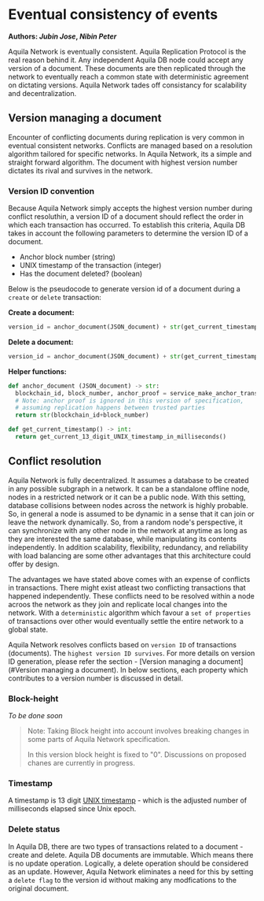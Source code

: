 # Eventual consistency of events

**Authors:  *Jubin Jose*, *Nibin Peter***



Aquila Network is eventually consistent. Aquila Replication Protocol is the real reason behind it. Any independent Aquila DB node could accept any version of a document. These documents are then replicated through the network to eventually reach a common state with deterministic agreement on dictating versions. Aquila Network tades off consistancy for scalability and decentralization. 

## Version managing a document

Encounter of conflicting documents during replication is very common in eventual consistent networks. Conflicts are managed based on a resolution algorithm tailored for specific networks. In Aquila Network, its a simple and straight forward algorithm. The document with highest version number dictates its rival and survives in the network.

### Version ID convention

Because Aquila Network simply accepts the highest version number during conflict resoluthin, a version ID of a document should reflect the order in which each transaction has occurred. To establish this criteria, Aquila DB takes in account the following parameters to determine the version ID of a document. 

- Anchor block number (string)
- UNIX timestamp of the transaction (integer)
- Has the document deleted? (boolean)

Below is the pseudocode to generate version id of a document during a `create` or `delete` transaction:

**Create a document:**

```python
version_id = anchor_document(JSON_document) + str(get_current_timestamp()) + str(0)
```

**Delete a document:**

```python
version_id = anchor_document(JSON_document) + str(get_current_timestamp()) + str(1)
```

**Helper functions:**

```python
def anchor_document (JSON_document) -> str:
  blockchain_id, block_number, anchor_proof = service_make_anchor_transaction(JSON_document)
  # Note: anchor proof is ignored in this version of specification, 
  # assuming replication happens between trusted parties
  return str(blockchain_id+block_number)

def get_current_timestamp() -> int:
  return get_current_13_digit_UNIX_timestamp_in_milliseconds()
```

## Conflict resolution

Aquila Network is fully decentralized. It assumes a database to be created in any possible subgraph in a network. It can be a standalone offline node, nodes in a restricted network or it can be a public node.  With this setting, database collisions between nodes across the network is highly probable. So, in general a node is assumed to be dynamic in a sense that it can join or leave the network dynamically. So, from a random node's perspective, it can synchronize with any other node in the network at anytime as long as they are interested the same database, while manipulating its contents independently. In addition scalability, flexibility, redundancy, and reliability with load balancing are some other advantages that this architecture could offer by design.



The advantages we have stated above comes with an expense of conflicts in transactions. There might exist atleast two conflicting transactions that happened independently. These conflicts need to be resolved within a node acroos the network as they join and replicate local changes into the network. With a `deterministic` algorithm which favour a `set of properties` of transactions over other would eventually settle the entire network to a global state. 



Aquila Network resolves conflicts based on `version ID` of transactions (documents). The `highest version ID survives`. For more details on version ID generation, please refer the section - [Version managing a document](#Version managing a document). In below sections, each property which contributes to a version number is discussed in detail.

### Block-height

*To be done soon*

> Note: Taking Block height into account involves breaking changes in some parts of Aquila Network specification. 
>
> In this version block height is fixed to "0". Discussions on proposed chanes are currently in progress.

### Timestamp

A timestamp is 13 digit [UNIX timestamp](https://en.wikipedia.org/wiki/Unix_time) - which is the adjusted number of milliseconds elapsed since Unix epoch.

### Delete status

In Aquila DB, there are two types of transactions related to a document - create and delete. Aquila DB documents are immutable. Which means there is no update operation. Logically, a delete operation should be considered as an update. However, Aquila Network eliminates a need for this by setting a `delete flag`  to the version id without making any modfications to the original document.